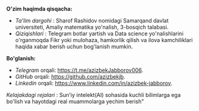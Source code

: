 **O'zim haqimda qisqacha:**
- _Ta'lim dargohi_ : Sharof Rashidov nomidagi Samarqand davlat universiteti, 
Amaliy matematika yo'nalish, 3-bosqich talabasi.
- _Qiziqishlari_ : Telegram botlar yartish va Data science yo'nalishlarini o'rganmoqda
Fikr yoki mulohaza, hamkorlik qilish va ilova kamchiliklari haqida xabar berish uchun bog'lanish mumkin.


**Bo'glanish:**
- _Telegram_ orqali: https://t.me/azizbekJabborov006. 
- _GitHub_ orqali: https://github.com/azizbekjb. 
- _Linkedin_ orqali: https://www.linkedin.com/in/azizbek-jabborov.
  
_Kelajakdagi rejalari_ : Sun'iy intelekt(AI) sohasida kuchli bilimlarga ega bo'lish va hayotdagi real muammolarga yechim berish"
